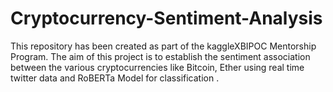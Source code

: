 # Cryptocurrency-Sentiment-Analysis
This repository has been created as part of the kaggleXBIPOC Mentorship Program.  The aim of this project is to establish the sentiment association between the various cryptocurrencies like Bitcoin, Ether using real time twitter data and RoBERTa Model for classification .
